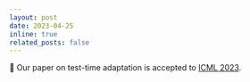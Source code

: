 ```yaml
---
layout: post
date: 2023-04-25
inline: true
related_posts: false
---
```


📝 Our paper on test-time adaptation is accepted to <a href="https://icml.cc/Conferences/2023" target="_blank" rel="noopener noreferrer">ICML 2023</a>.